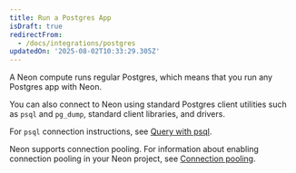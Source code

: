 ```yaml
---
title: Run a Postgres App
isDraft: true
redirectFrom:
  - /docs/integrations/postgres
updatedOn: '2025-08-02T10:33:29.305Z'
---
```


A Neon compute runs regular Postgres, which means that you run any Postgres app with Neon.

You can also connect to Neon using standard Postgres client utilities such as `psql` and `pg_dump`, standard client libraries, and drivers.

For `psql` connection instructions, see [Query with psql](/docs/get-started/query-with-psql-editor).

Neon supports connection pooling. For information about enabling connection pooling in your Neon project, see [Connection pooling](/docs/get-started/connection-pooling).
